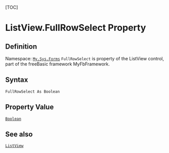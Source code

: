 [TOC]
# ListView.FullRowSelect Property

## Definition
Namespace: [`My.Sys.Forms`](My.Sys.Forms.md)
`FullRowSelect` is property of the ListView control, part of the freeBasic framework MyFbFramework.
## Syntax
```freeBasic
FullRowSelect As Boolean
```
## Property Value
[`Boolean`]("https://www.freebasic.net/wiki/KeyPgBoolean")
## See also
[`ListView`](ListView.md)

